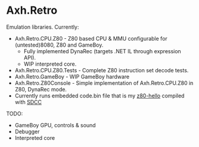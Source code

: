 # Axh.Retro
Emulation libraries.
Currently:

* Axh.Retro.CPU.Z80 - Z80 based CPU & MMU configurable for (untested)8080, Z80 and GameBoy.
  * Fully implemented DynaRec (targets .NET IL through expression API).
  * WIP interpreted core.
* Axh.Retro.CPU.Z80.Tests - Complete Z80 instruction set decode tests.
* Axh.Retro.GameBoy - WIP GameBoy hardware
* Axh.Retro.Z80Console - Simple implementation of Axh.Retro.CPU.Z80 in Z80, DynaRec mode.
 * Currently runs embedded code.bin file that is my [z80-hello](https://github.com/axle-h/z80-hello) compiled with [SDCC](http://sdcc.sourceforge.net/)
 
 
TODO:
* GameBoy GPU, controls & sound
* Debugger
* Interpreted core